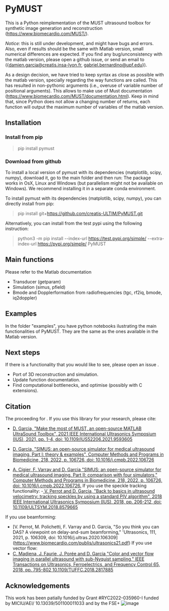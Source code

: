 # PyMUST
This is a Python reimplementation of the MUST ultrasound toolbox for synthetic image generation and reconstruction (https://www.biomecardio.com/MUST/).

*Notice:* this is still under development, and might have bugs and errors. Also, even if results should be the same with Matlab version, small numerical differences are expected. If you find any bug/unconsistency with the matlab version, please open a github issue, or send an email to ({damien.garcia@creatis.insa-lyon.fr, gabriel.bernardino@upf.edu}). 

As a design decision, we have tried to keep syntax as close as possible with the matlab version, specially regarding the way functions are called. This has resulted in non-pythonic arguments (i.e., overuse of variable number of positional arguments). This allows to make use of Must documentation (https://www.biomecardio.com/MUST/documentation.html). Keep in mind that, since Python does not allow a changing number of returns, each function will output the maximum number of variables of the matlab version.

## Installation
### Install from pip
> pip install pymust

### Download from github
To install a local version of pymust with its dependencies (matplotlib, scipy, numpy), download it, go to the main folder and then run:
The package works in OsX, Linux and Windows (but parallelism might not be available on Windows). We recommend installing it in a separate conda environment.

To install pymust with its dependencies (matplotlib, scipy, numpy), you can directly install from pip:
> pip install git+https://github.com/creatis-ULTIM/PyMUST.git

Alternatively, you can install from the test pypi using the following instruction:
> python3 -m pip install --index-url https://test.pypi.org/simple/ --extra-index-url https://pypi.org/simple/ PyMUST

## Main functions
Please refer to the Matlab documentation
- Transducer (getparam)
- Simulation (simus, pfield)
- Bmode and Dopplerformation from radiofrequencies (tgc, rf2iq, bmode, iq2doppler)

## Examples
In the folder "examples", you have python notebooks ilustrating the main functionalities of PyMUST. They are the same as the ones available in the Matlab version.

## Next steps
If there is a functionality that you would like to see, please open an issue .
- Port of 3D reconstruction and simulation.
- Update function documentation.
- Find computational bottlenecks, and optimise (possibly with C extensions).


## Citation
The proceeding for . If you use this library for your research, please cite:

- [D. Garcia, "Make the most of MUST, an open-source MATLAB UltraSound Toolbox", 2021 IEEE International Ultrasonics Symposium (IUS), 2021, pp. 1-4, doi: 10.1109/IUS52206.2021.9593605](https://www.biomecardio.com/publis/ius21.pdf)

- [D. Garcia, "SIMUS: an open-source simulator for medical ultrasound imaging. Part I: theory & examples", Computer Methods and Programs in Biomedicine, 218, 2022, p. 106726, doi: 10.1016/j.cmpb.2022.106726](https://www.biomecardio.com/publis/cmpb22.pdf)
- [A. Cigier, F. Varray and D. Garcia "SIMUS: an open-source simulator for medical ultrasound imaging. Part II: comparison with four simulators," Computer Methods and Programs in Biomedicine, 218, 2022, p. 106726, doi: 10.1016/j.cmpb.2022.106726.](www.biomecardio.com/publis/cmpb22a.pdf)
If you use the speckle tracking functionality:
-[ V. Perrot and D. Garcia, "Back to basics in ultrasound velocimetry: tracking speckles by using a standard PIV algorithm", 2018 IEEE International Ultrasonics Symposium (IUS), 2018, pp. 206-212, doi: 10.1109/ULTSYM.2018.8579665](https://www.biomecardio.com/publis/ius18.pdf)

If you use beamforming:
- [V. Perrot, M. Polichetti, F. Varray and D. Garcia, "So you think you can DAS? A viewpoint on delay-and-sum beamforming," 'Ultrasonics, 111, 2021, p. 106309, doi: 10.1016/j.ultras.2020.106309] (https://www.biomecardio.com/publis/ultrasonics21.pdf)
If you use vector flow:
- [C. Madiena, J. Faurie, J. Porée and D. Garcia "Color and vector flow imaging in parallel ultrasound with sub-Nyquist sampling," IEEE Transactions on Ultrasonics, Ferroelectrics, and Frequency Control 65, 2018, pp. 795-802 10.1109/TUFFC.2018.2817885](https://hal.science/hal-01988025/)

## Acknowledgements
This work has been patially funded by Grant #RYC2022-035960-I funded by MICIU/AEI/ 10.13039/501100011033 and by the FSE+
![image](https://www.aei.gob.es/sites/default/files/inline-images/MICIU%2BCofinanciado%2BAEI.jpg)
            

